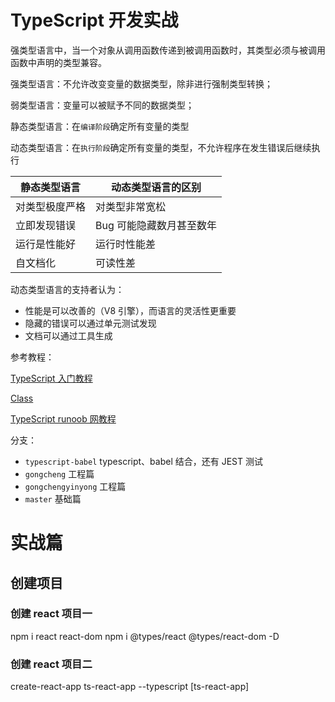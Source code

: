 # TypeScript 开发实战

强类型语言中，当一个对象从调用函数传递到被调用函数时，其类型必须与被调用函数中声明的类型兼容。

强类型语言：不允许改变变量的数据类型，除非进行强制类型转换；

弱类型语言：变量可以被赋予不同的数据类型；

静态类型语言：在`编译阶段`确定所有变量的类型

动态类型语言：在`执行阶段`确定所有变量的类型，不允许程序在发生错误后继续执行

| 静态类型语言   | 动态类型语言的区别       |
| -------------- | ------------------------ |
| 对类型极度严格 | 对类型非常宽松           |
| 立即发现错误   | Bug 可能隐藏数月甚至数年 |
| 运行是性能好   | 运行时性能差             |
| 自文档化       | 可读性差                 |

动态类型语言的支持者认为：

-   性能是可以改善的（V8 引擎），而语言的灵活性更重要
-   隐藏的错误可以通过单元测试发现
-   文档可以通过工具生成

参考教程：

[TypeScript 入门教程](https://ts.xcatliu.com/basics/declaration-files)

[Class](https://developer.mozilla.org/zh-CN/docs/Web/JavaScript/Reference/Classes)

[TypeScript runoob 网教程](https://www.runoob.com/typescript/ts-ambient.html)

分支：

-   `typescript-babel` typescript、babel 结合，还有 JEST 测试
-   `gongcheng` 工程篇
-   `gongchengyinyong` 工程篇
-   `master` 基础篇

# 实战篇

## 创建项目

### 创建 react 项目一

npm i react react-dom
npm i @types/react @types/react-dom -D

### 创建 react 项目二

create-react-app ts-react-app --typescript
[ts-react-app]


